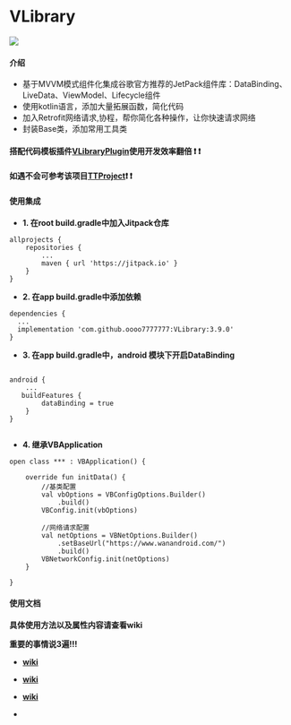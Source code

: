 # VLibrary

[![](https://jitpack.io/v/oooo7777777/VLibrary.svg)](https://jitpack.io/#oooo7777777/VLibrary)


#### 介绍

- 基于MVVM模式组件化集成谷歌官方推荐的JetPack组件库：DataBinding、LiveData、ViewModel、Lifecycle组件
- 使用kotlin语言，添加大量拓展函数，简化代码
- 加入Retrofit网络请求,协程，帮你简化各种操作，让你快速请求网络
- 封装Base类，添加常用工具类

#### 搭配代码模板插件[VLibraryPlugin](https://github.com/oooo7777777/VLibraryPlugin)使用开发效率翻倍 :exclamation:  :exclamation: 
#### 如遇不会可参考该项目[TTProject](https://github.com/oooo7777777/TTProject):exclamation:  :exclamation:


#### 使用集成

- **1. 在root build.gradle中加入Jitpack仓库**

```
allprojects {
    repositories {
        ...
        maven { url 'https://jitpack.io' }
    }
}
```

- **2. 在app build.gradle中添加依赖**

```
dependencies {
  ...
  implementation 'com.github.oooo7777777:VLibrary:3.9.0'
}
```

- **3. 在app build.gradle中，android 模块下开启DataBinding**

```

android {
    ...
   buildFeatures {
        dataBinding = true
    }
}
 
```

- **4. 继承VBApplication**

```
open class *** : VBApplication() {

    override fun initData() {
        //基类配置
        val vbOptions = VBConfigOptions.Builder()
            .build()
        VBConfig.init(vbOptions)

        //网络请求配置
        val netOptions = VBNetOptions.Builder()
            .setBaseUrl("https://www.wanandroid.com/")
            .build()
        VBNetworkConfig.init(netOptions)
    }
    
}
```



#### 使用文档

**具体使用方法以及属性内容请查看wiki**

**重要的事情说3遍!!!**

- **[wiki](https://github.com/oooo7777777/VLibrary/wiki)**

- **[wiki](https://github.com/oooo7777777/VLibrary/wiki)**

- **[wiki](https://github.com/oooo7777777/VLibrary/wiki)**
- 


